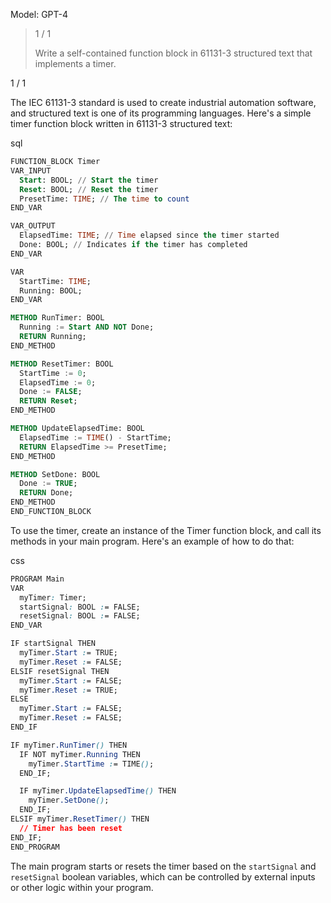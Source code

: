 Model: GPT-4

> 1 / 1
> 
> Write a self-contained function block in 61131-3 structured text that implements a timer.

1 / 1

The IEC 61131-3 standard is used to create industrial automation software, and structured text is one of its programming languages. Here's a simple timer function block written in 61131-3 structured text:

sql

```sql
FUNCTION_BLOCK Timer
VAR_INPUT
  Start: BOOL; // Start the timer
  Reset: BOOL; // Reset the timer
  PresetTime: TIME; // The time to count
END_VAR

VAR_OUTPUT
  ElapsedTime: TIME; // Time elapsed since the timer started
  Done: BOOL; // Indicates if the timer has completed
END_VAR

VAR
  StartTime: TIME;
  Running: BOOL;
END_VAR

METHOD RunTimer: BOOL
  Running := Start AND NOT Done;
  RETURN Running;
END_METHOD

METHOD ResetTimer: BOOL
  StartTime := 0;
  ElapsedTime := 0;
  Done := FALSE;
  RETURN Reset;
END_METHOD

METHOD UpdateElapsedTime: BOOL
  ElapsedTime := TIME() - StartTime;
  RETURN ElapsedTime >= PresetTime;
END_METHOD

METHOD SetDone: BOOL
  Done := TRUE;
  RETURN Done;
END_METHOD
END_FUNCTION_BLOCK
```

To use the timer, create an instance of the Timer function block, and call its methods in your main program. Here's an example of how to do that:

css

```css
PROGRAM Main
VAR
  myTimer: Timer;
  startSignal: BOOL := FALSE;
  resetSignal: BOOL := FALSE;
END_VAR

IF startSignal THEN
  myTimer.Start := TRUE;
  myTimer.Reset := FALSE;
ELSIF resetSignal THEN
  myTimer.Start := FALSE;
  myTimer.Reset := TRUE;
ELSE
  myTimer.Start := FALSE;
  myTimer.Reset := FALSE;
END_IF

IF myTimer.RunTimer() THEN
  IF NOT myTimer.Running THEN
    myTimer.StartTime := TIME();
  END_IF;

  IF myTimer.UpdateElapsedTime() THEN
    myTimer.SetDone();
  END_IF;
ELSIF myTimer.ResetTimer() THEN
  // Timer has been reset
END_IF;
END_PROGRAM
```

The main program starts or resets the timer based on the `startSignal` and `resetSignal` boolean variables, which can be controlled by external inputs or other logic within your program.